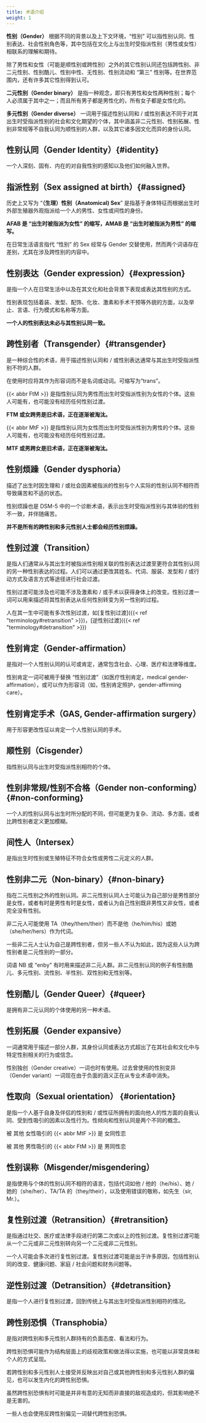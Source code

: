 ```yaml
---
title: 术语介绍
weight: 1
---
```


**性别（Gender）** 根据不同的背景以及上下文环境，“性别” 可以指性别认同、性别表达、社会性别角色等，其中包括在文化上与出生时受指派性别（男性或女性）相联系的理解和期待。

除了男性和女性（可能是顺性别或跨性别）之外的其它性别认同还包括跨性别、非二元性别、性别酷儿、性别中性、无性别、性别流动和 “第三” 性别等。在世界范围内，还有许多其它性别得到认可。

**二元性别（Gender binary）** 是指一种观念，即只有男性和女性两种性别；每个人必须属于其中之一；而且所有男子都是男性化的，所有女子都是女性化的。

**多元性别（Gender diverse）** 一词用于描述性别认同和 / 或性别表达不同于对其出生时受指派性别的社会和文化期望的个体，其中涵盖非二元性别、性别拓展、性别非常规等不自我认同为顺性别的人群，以及其它诸多因文化而异的身份认同。

## 性别认同（Gender Identity）{#identity}

一个人深刻、固有、内在的对自我性别的感知以及他们如何融入世界。

## 指派性别（Sex assigned at birth）{#assigned}

历史上又写为 “**（生理）性别（Anatomical) Sex**” 是指基于身体特征而根据出生时外部生殖器外观指派给一个人的男性、女性或间性的身份。

**AFAB 是 “出生时被指派为女性” 的缩写，AMAB 是 “出生时被指派为男性” 的缩写。**

在日常生活语言指代 “性别” 的 Sex 经常与 Gender 交替使用，然而两个词语存在差别，尤其在涉及跨性别的内容中。

## 性别表达（Gender expression）{#expression}

是指一个人在日常生活中以及在其文化和社会背景下表现或表达其性别的方式。

性别表现包括着装、发型、配饰、化妆、激素和手术干预等外貌的方面，以及举止、言语、行为模式和名称等方面。

**一个人的性别表达未必与其性别认同一致。**

## 跨性别者（Transgender）{#transgender}

是一种综合性的术语，用于描述性别认同和 / 或性别表达通常与其出生时受指派性别不符的人群。

在使用时应将其作为形容词而不是名词或动词。可缩写为“trans”。

{{< abbr FtM >}} 是指性别认同为男性而出生时受指派性别为女性的个体。这些人可能有，也可能没有经历任何性别过渡。

**FTM 或女跨男是旧术语，正在逐渐被淘汰。**

{{< abbr MtF >}} 是指性别认同为女性而出生时受指派性别为男性的个体。这些人可能有，也可能没有经历任何性别过渡。

**MTF 或男跨女是旧术语，正在逐渐被淘汰。**

## 性别烦躁（Gender dysphoria）

描述了出生时因生理和 / 或社会因素被指派的性别与个人实际的性别认同不相符而导致痛苦和不适的状态。

性别烦躁也是 DSM-5 中的一个诊断术语，表示出生时受指派性别与其体验的性别不一致，并伴随痛苦。

**并不是所有的跨性别和多元性别人士都会经历性别烦躁。**

## 性别过渡（Transition）

是指人们通常从与其出生时被指派性别相关联的性别表达过渡至更符合其性别认同的另一种性别表达的过程。人们可以通过更改其姓名、代词、服装、发型和 / 或行动方式及语言方式等途径进行社会过渡。

性别过渡可能涉及也可能不涉及激素和 / 或手术以获得身体上的改变。性别过渡一词可以用来描述将其性别表达从任何性别转变为另一性别的过程。

人在其一生中可能有多次性别过渡，如[复性别过渡]({{< ref "terminology#retransition" >}})，[逆性别过渡]({{< ref "terminology#detransition" >}})


## 性别肯定（Gender-affirmation） 

是指对一个人性别认同的认可或肯定，通常包含社会、心理、医疗和法律等维度。

性别肯定一词可被用于替换 “性别过渡”（如医疗性别肯定，medical gender-affirmation），或可以作为形容词（如，性别肯定照护，gender-affirming care）。

## 性别肯定手术（GAS, Gender-affirmation surgery）

用于形容更改性征以肯定一个人性别认同的手术。

## 顺性别（Cisgender）

指性别认同与出生时受指派性别相符的个体。

## 性别非常规/性别不合格（Gender non-conforming）{#non-conforming}

一个人的性别认同与出生时所分配的不同，但可能更为复杂、流动、多方面，或者比跨性别者定义更加模糊。


## 间性人（Intersex） 

是指出生时性别或生殖特征不符合女性或男性二元定义的人群。

## 性别非二元（Non-binary）{#non-binary}

指在二元性别之外的性别认同。非二元性别认同人士可能认为自己部分是男性部分是女性，或者有时是男性有时是女性，或者认为自己性别既非男性又非女性，或者完全没有性别。

非二元人可能使用 TA（they/them/their）而不是他（he/him/his）或她（she/her/hers）作为代词。

一些非二元人士认为自己是跨性别者，但另一些人不认为如此，因为这些人认为跨性别者是二元性别的一部分。

词语 NB 或 “enby” 有时用来描述非二元人群。非二元性别认同的例子有性别酷儿、多元性别、流性别、半性别、双性别和无性别等。

## 性别酷儿（Gender Queer）{#queer}

是拥有非二元认同的个体使用的另一种术语。


## 性别拓展（Gender expansive） 

一词通常用于描述一部分人群，其身份认同或表达方式超出了在其社会和文化中与特定性别相关的行为或信念。

性别独创（Gender creative）一词也时有使用。过去曾使用的性别变异（Gender variant）一词现在由于负面的涵义正在从专业术语中消失。

## 性取向（Sexual orientation） {#orientation}

 是指一个人基于自身及伴侣的性别和 / 或性征所拥有的面向他人的性方面的自我认同、受到性吸引的因素以及性行为。性倾向和性别认同是两个不同的概念。

被 其他 女性吸引的 {{< abbr MtF >}} 是 女同性恋

被 其他 男性吸引的 {{< abbr FtM >}} 是 男同性恋


## 性别误称（Misgender/misgendering） 

是指使用与个体的性别认同不相符的语言，包括代词如他 / 他的（he/his）、她 / 她的（she/her）、TA/TA 的（they/their），以及使用错误的敬称，如先生（sir, Mr.）。

## 复性别过渡（Retransition）{#retransition}

是指通过社交、医疗或法律手段进行的第二次或以上的性别过渡。复性别过渡可能从一个二元或非二元性别转向另一个二元或非二元性别。

一个人可能会多次进行复性别过渡。复性别过渡可能是出于许多原因，包括性别认同的改变、健康问题、家庭 / 社会问题和财务问题等。

## 逆性别过渡（Detransition）{#detransition}

是指一个人进行复性别过渡，回到传统上与其出生时受指派性别相符的情况。

## 跨性别恐惧（Transphobia）

是指对跨性别和多元性别人群持有的负面态度、看法和行为。

跨性别恐惧可能作为结构层面上的歧视政策和做法得以实施，也可能以非常具体和个人的方式呈现。

若跨性别和多元性别人士接受并反映出对自己或其他跨性别和多元性别人群的偏见，也可以发生内化的跨性别恐惧。

虽然跨性别恐惧有时可能是并非有意的无知而非直接的敌视造成的，但其影响绝不是无害的。

一些人也会使用反跨性别偏见一词替代跨性别恐惧。
